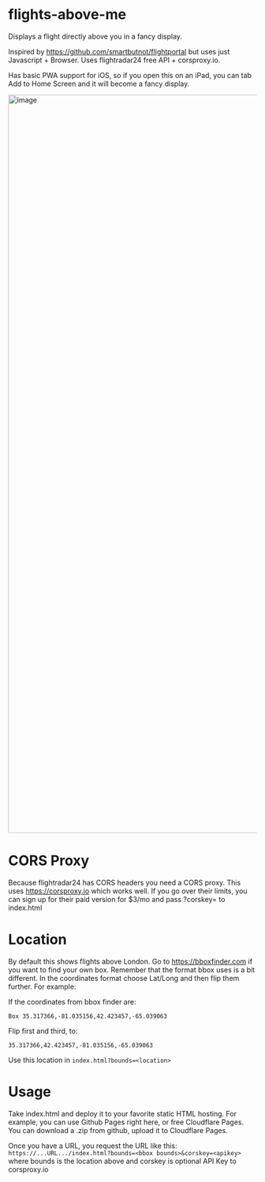 # flights-above-me
Displays a flight directly above you in a fancy display.

Inspired by https://github.com/smartbutnot/flightportal but uses just Javascript + Browser. Uses flightradar24 free API + corsproxy.io.

Has basic PWA support for iOS, so if you open this on an iPad, you can tab Add to Home Screen and it will become a fancy display.

<img width="1498" alt="image" src="https://github.com/user-attachments/assets/530403ef-e8b5-4223-b4aa-0241255c933e" />

# CORS Proxy

Because flightradar24 has CORS headers you need a CORS proxy. This uses https://corsproxy.io which works well. If you go over their limits, you can sign up for their paid version for $3/mo and pass ?corskey=<apikey> to index.html

# Location

By default this shows flights above London. Go to https://bboxfinder.com if you want to find your own box. Remember that the format bbox uses is a bit different. In the coordinates format choose Lat/Long and then flip them further. For example:

If the coordinates from bbox finder are:

```
Box 35.317366,-81.035156,42.423457,-65.039063
```

Flip first and third, to:
```
35.317366,42.423457,-81.035156,-65.039063
```

Use this location in `index.html?bounds=<location>`

# Usage

Take index.html and deploy it to your favorite static HTML hosting. For example, you can use Github Pages right here, or free Cloudflare Pages. You can download a .zip from github, upload it to Cloudflare Pages. 

Once you have a URL, you request the URL like this: `https://...URL.../index.html?bounds=<bbox bounds>&corskey=<apikey>` where bounds is the location above and corskey is optional API Key to corsproxy.io
